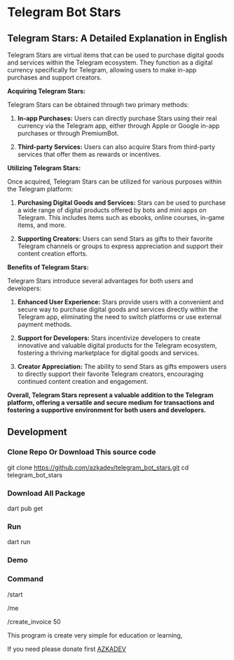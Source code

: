 # Telegram Bot Stars


## Telegram Stars: A Detailed Explanation in English

Telegram Stars are virtual items that can be used to purchase digital goods and services within the Telegram ecosystem. They function as a digital currency specifically for Telegram, allowing users to make in-app purchases and support creators.

**Acquiring Telegram Stars:**

Telegram Stars can be obtained through two primary methods:

1. **In-app Purchases:** Users can directly purchase Stars using their real currency via the Telegram app, either through Apple or Google in-app purchases or through PremiumBot.

2. **Third-party Services:** Users can also acquire Stars from third-party services that offer them as rewards or incentives.

**Utilizing Telegram Stars:**

Once acquired, Telegram Stars can be utilized for various purposes within the Telegram platform:

1. **Purchasing Digital Goods and Services:** Stars can be used to purchase a wide range of digital products offered by bots and mini apps on Telegram. This includes items such as ebooks, online courses, in-game items, and more.

2. **Supporting Creators:** Users can send Stars as gifts to their favorite Telegram channels or groups to express appreciation and support their content creation efforts.

**Benefits of Telegram Stars:**

Telegram Stars introduce several advantages for both users and developers:

1. **Enhanced User Experience:** Stars provide users with a convenient and secure way to purchase digital goods and services directly within the Telegram app, eliminating the need to switch platforms or use external payment methods.

2. **Support for Developers:** Stars incentivize developers to create innovative and valuable digital products for the Telegram ecosystem, fostering a thriving marketplace for digital goods and services.

3. **Creator Appreciation:** The ability to send Stars as gifts empowers users to directly support their favorite Telegram creators, encouraging continued content creation and engagement.

**Overall, Telegram Stars represent a valuable addition to the Telegram platform, offering a versatile and secure medium for transactions and fostering a supportive environment for both users and developers.**


## Development

### Clone Repo Or Download This source code


git clone https://github.com/azkadev/telegram_bot_stars.git
cd telegram_bot_stars


### Download All Package

dart pub get


### Run

dart run

### Demo




### Command


/start

/me

/create_invoice 50


This program is create very simple for education or learning, 

If you need please donate first [AZKADEV](https://github.com/azkadev)